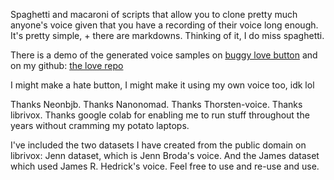 Spaghetti and macaroni of scripts that allow you to clone pretty much anyone's voice given that you have a recording of their voice long enough.
It's pretty simple, + there are markdowns. Thinking of it, I do miss spaghetti. 

There is a demo of the generated voice samples on [buggy love button](https://lovebutton.onrender.com) and on my github: [the love repo](https://github.com/mebenyahia/lovebutton)

I might make a hate button, I might make it using my own voice too, idk lol

Thanks Neonbjb. Thanks Nanonomad. Thanks Thorsten-voice. Thanks librivox. Thanks google colab for enabling me to run stuff throughout the years without cramming my potato laptops.

I've included the two datasets I have created from the public domain on librivox: Jenn dataset, which is Jenn Broda's voice.
And the James dataset which used James R. Hedrick's voice. Feel free to use and re-use and use. 

